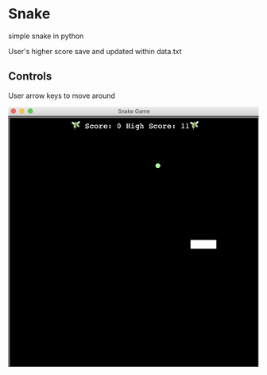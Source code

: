 # Snake

simple snake in python

User's higher score save and updated within data.txt

## Controls

User arrow keys to move around


![Snake_Image](snake.jpg)

